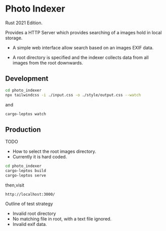 # Photo Indexer

Rust 2021 Edition.

Provides a HTTP Server which provides searching of a images hold in local storage.

* A simple web interface allow search based on an images EXIF data.

* A root directory is specified and the indexer collects data from all images from the root downwards.

## Development

```bash
cd photo_indexer
npx tailwindcss -i ./input.css -o ./style/output.css --watch
```

and

```bash
cargo-leptos watch
```

## Production

TODO
 - How to select the root images directory.
 - Currently it is hard coded.

```bash
cd photo_indexer
cargo-leptos build
cargo-leptos serve
```

then,visit

```
http://localhost:3000/
```

Outline of test strategy

* Invalid root directory
* No matching file in root, with a text file ignored.
* Invalid exif data.
